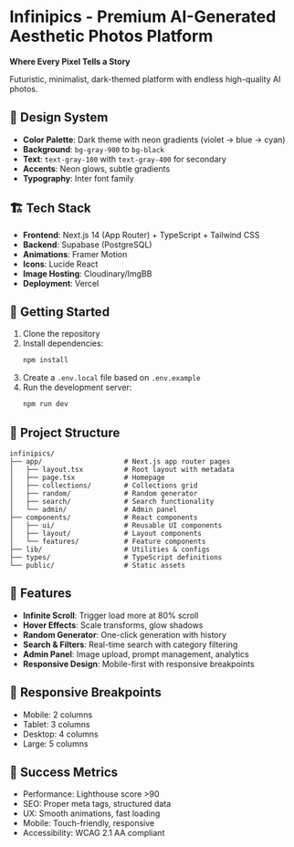 # Infinipics - Premium AI-Generated Aesthetic Photos Platform

**Where Every Pixel Tells a Story**

Futuristic, minimalist, dark-themed platform with endless high-quality AI photos.

## 🎨 Design System

- **Color Palette**: Dark theme with neon gradients (violet → blue → cyan)
- **Background**: `bg-gray-900` to `bg-black`
- **Text**: `text-gray-100` with `text-gray-400` for secondary
- **Accents**: Neon glows, subtle gradients
- **Typography**: Inter font family

## 🏗️ Tech Stack

- **Frontend**: Next.js 14 (App Router) + TypeScript + Tailwind CSS
- **Backend**: Supabase (PostgreSQL)
- **Animations**: Framer Motion
- **Icons**: Lucide React
- **Image Hosting**: Cloudinary/ImgBB
- **Deployment**: Vercel

## 🚀 Getting Started

1. Clone the repository
2. Install dependencies:
   ```bash
   npm install
   ```
3. Create a `.env.local` file based on `.env.example`
4. Run the development server:
   ```bash
   npm run dev
   ```

## 📁 Project Structure

```
infinipics/
├── app/                    # Next.js app router pages
│   ├── layout.tsx          # Root layout with metadata
│   ├── page.tsx            # Homepage
│   ├── collections/        # Collections grid
│   ├── random/             # Random generator
│   ├── search/             # Search functionality
│   └── admin/              # Admin panel
├── components/             # React components
│   ├── ui/                 # Reusable UI components
│   ├── layout/             # Layout components
│   └── features/           # Feature components
├── lib/                    # Utilities & configs
├── types/                  # TypeScript definitions
└── public/                 # Static assets
```

## 🌟 Features

- **Infinite Scroll**: Trigger load more at 80% scroll
- **Hover Effects**: Scale transforms, glow shadows
- **Random Generator**: One-click generation with history
- **Search & Filters**: Real-time search with category filtering
- **Admin Panel**: Image upload, prompt management, analytics
- **Responsive Design**: Mobile-first with responsive breakpoints

## 📱 Responsive Breakpoints

- Mobile: 2 columns
- Tablet: 3 columns
- Desktop: 4 columns
- Large: 5 columns

## 🎯 Success Metrics

- Performance: Lighthouse score >90
- SEO: Proper meta tags, structured data
- UX: Smooth animations, fast loading
- Mobile: Touch-friendly, responsive
- Accessibility: WCAG 2.1 AA compliant